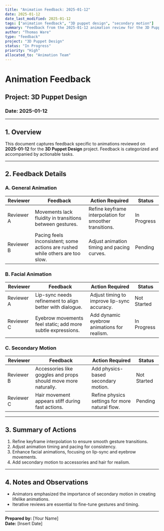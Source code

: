 ```yaml
---
title: "Animation Feedback: 2025-01-12"
date: 2025-01-12
date_last_modified: 2025-01-12
tags: ["animation feedback", "3D puppet design", "secondary motion"]
summary: "Feedback from the 2025-01-12 animation review for the 3D Puppet Design project, addressing fluidity, timing, facial animations, and secondary motion."
author: "Thomas Ware"
type: "feedback"
project: "3D Puppet Design"
status: "In Progress"
priority: "High"
allocated_to: "Animation Team"
---
```

# **Animation Feedback**

## **Project:** 3D Puppet Design
### **Date:** 2025-01-12

---

## **1. Overview**
This document captures feedback specific to animations reviewed on **2025-01-12** for the **3D Puppet Design** project. Feedback is categorized and accompanied by actionable tasks.

---

## **2. Feedback Details**

### **A. General Animation**
| **Reviewer**         | **Feedback**                                                                 | **Action Required**                              | **Status**        |
|----------------------|-------------------------------------------------------------------------------|-------------------------------------------------|-------------------|
| Reviewer A           | Movements lack fluidity in transitions between gestures.                    | Refine keyframe interpolation for smoother transitions. | In Progress       |
| Reviewer B           | Pacing feels inconsistent; some actions are rushed while others are too slow.| Adjust animation timing and pacing curves.      | Pending           |

### **B. Facial Animation**
| **Reviewer**         | **Feedback**                                                                 | **Action Required**                              | **Status**        |
|----------------------|-------------------------------------------------------------------------------|-------------------------------------------------|-------------------|
| Reviewer A           | Lip-sync needs refinement to align better with dialogue.                    | Adjust timing to improve lip-sync accuracy.     | Not Started       |
| Reviewer C           | Eyebrow movements feel static; add more subtle expressions.                 | Add dynamic eyebrow animations for realism.     | In Progress       |

### **C. Secondary Motion**
| **Reviewer**         | **Feedback**                                                                 | **Action Required**                              | **Status**        |
|----------------------|-------------------------------------------------------------------------------|-------------------------------------------------|-------------------|
| Reviewer B           | Accessories like goggles and props should move more naturally.              | Add physics-based secondary motion.             | Not Started       |
| Reviewer C           | Hair movement appears stiff during fast actions.                            | Refine physics settings for more natural flow.  | Pending           |

---

## **3. Summary of Actions**
1. Refine keyframe interpolation to ensure smooth gesture transitions.
2. Adjust animation timing and pacing for consistency.
3. Enhance facial animations, focusing on lip-sync and eyebrow movements.
4. Add secondary motion to accessories and hair for realism.

---

## **4. Notes and Observations**
- Animators emphasized the importance of secondary motion in creating lifelike animations.
- Iterative reviews are essential to fine-tune gestures and timing.

---

**Prepared by:** [Your Name]  
**Date:** [Insert Date]